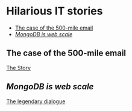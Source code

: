 # Hilarious IT stories

- [The case of the 500-mile email](#the-case-of-the-500-mile-email)
- [*MongoDB is web scale*](#mongodb-is-web-scale)

## The case of the 500-mile email

[The Story](http://www.ibiblio.org/harris/500milemail.html?utm_source=Iterable&utm_medium=email&utm_campaign=the_overflow_newsletter&utm_content=02-03-20)

## *MongoDB is web scale*

[The legendary dialogue](http://mongodb-is-web-scale.com/)
